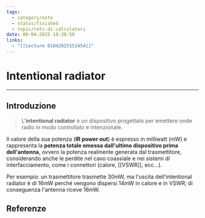 ```yaml
---
tags:
  - category/note
  - status/finished
  - topic/reti-di-calcolatori
date: 06-04-2025 18:30:50
links:
  - "[[Lecture 01042025152454]]"
---
```

# Intentional radiator
---
## Introduzione
> L'**intentional radiator** è un dispositivo progettato per emettere onde radio in modo controllato e intenzionale.

Il valore della sua potenza (**IR power out**) è espresso in milliwatt (mW) e rappresenta la **potenza totale emessa dall'ultimo dispositivo prima dell'antenna**, ovvero la potenza realmente generata dal trasmettitore, considerando anche le perdite nel cavo coassiale e nei sistemi di interfacciamento, come i connettori (calore, [[VSWR]], ecc...).

Per esempio: un trasmettitore trasmette 30mW, ma l'uscita dell'intentional radiator è di 16mW perché vengono dispersi 14mW in calore e in VSWR; di conseguenza l'antenna riceve 16mW.

## Referenze